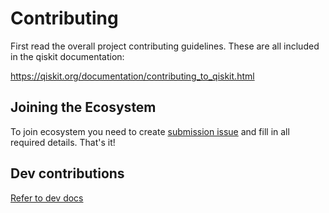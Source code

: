 # Contributing

First read the overall project contributing guidelines. These are all
included in the qiskit documentation:

https://qiskit.org/documentation/contributing_to_qiskit.html

## Joining the Ecosystem

To join ecosystem you need to create 
[submission issue](https://github.com/qiskit-community/ecosystem/issues/new?labels=&template=submission.yml&title=%5BSubmission%5D%3A+) 
and fill in all required details. That's it!


## Dev contributions

[Refer to dev docs](./docs/dev/dev-doc.md)